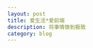 ```yaml
---
layout: post
title: 爱生活*爱前端
description: 将事情做到极致
category: blog
---
```






[AsiaFE]:    http://asiafe.github.io/  "AsiaFE"
